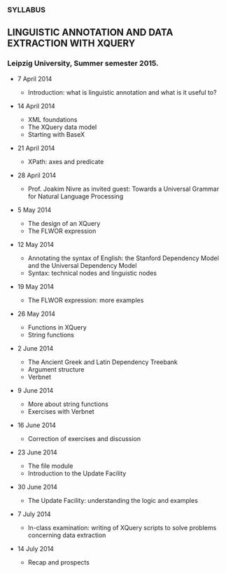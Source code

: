 ### SYLLABUS
## LINGUISTIC ANNOTATION AND DATA EXTRACTION WITH XQUERY
### Leipzig University, Summer semester 2015.



* 7 April 2014
    * Introduction: what is linguistic annotation and what is it useful to?

* 14 April 2014
    * XML foundations
    * The XQuery data model
    * Starting with BaseX

* 21 April 2014
  * XPath: axes and predicate

* 28 April 2014
  * Prof. Joakim Nivre as invited guest: Towards a Universal Grammar for Natural Language Processing

* 5 May 2014 
  * The design of an XQuery
  * The FLWOR expression

* 12 May 2014
  * Annotating the syntax of English: the Stanford Dependency Model and the Universal Dependency Model
  * Syntax: technical nodes and linguistic nodes

* 19 May 2014
  * The FLWOR expression: more examples

* 26 May 2014
  * Functions in XQuery
  * String functions
 
* 2 June 2014
  * The Ancient Greek and Latin Dependency Treebank 
  * Argument structure
  * Verbnet

* 9 June 2014
  * More about string functions
  * Exercises with Verbnet
  
* 16 June 2014
  * Correction of exercises and discussion

* 23 June 2014
  * The file module
  * Introduction to the Update Facility

* 30 June 2014
  * The Update Facility: understanding the logic and examples

* 7 July 2014
  * In-class examination: writing of XQuery scripts to solve problems concerning data extraction

* 14 July 2014
  * Recap and prospects 
  
